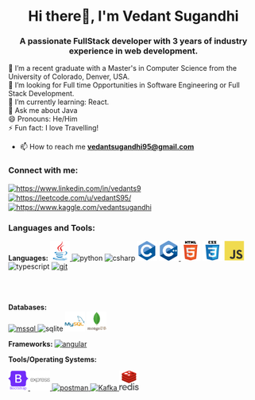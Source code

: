 <h1 align="center">Hi there👋, I'm Vedant Sugandhi</h1>
<h3 align="center">A passionate FullStack developer with 3 years of industry experience in web development.</h3>

🔭 I’m a recent graduate with a Master's in Computer Science from the University of Colorado, Denver, USA.<br>
👯 I’m looking for Full time Opportunities in Software Engineering or Full Stack Development.<br>
🌱 I’m currently learning: React.<br>
💬 Ask me about Java<br>
😄 Pronouns: He/Him<br>
⚡ Fun fact: I love Travelling!


- 📫 How to reach me **vedantsugandhi95@gmail.com**

<h3 align="left">Connect with me:</h3>
<p align="left">
  <a href="https://www.linkedin.com/in/vedants9" target="blank">
    <img align="center" src="https://www.vectorlogo.zone/logos/linkedin/linkedin-icon.svg" alt="https://www.linkedin.com/in/vedants9" height="30" width="40" />
  </a>
  <a href="https://leetcode.com/u/vedantS95/" target="blank">
    <img align="center" src="https://github.com/simple-icons/simple-icons/blob/master/icons/leetcode.svg" alt="https://leetcode.com/u/vedantS95/" height="30" width="40" />
  </a>
  <a href="https://www.kaggle.com/vedantsugandhi" target="blank">
    <img align="center" src="https://www.vectorlogo.zone/logos/kaggle/kaggle-icon.svg" alt="https://www.kaggle.com/vedantsugandhi" height="30" width="40" />
  </a>
</p>

<h3 align="left">Languages and Tools:</h3>
<p align="left">
  <b> Languages:</b>
  <a href="https://www.java.com" target="_blank" rel="noreferrer"> 
    <img src="https://raw.githubusercontent.com/devicons/devicon/master/icons/java/java-original.svg" alt="java" width="40" height="40"/> </a>
  <img src='https://cdn.jsdelivr.net/gh/devicons/devicon/icons/python/python-original.svg' alt="python" width="40" height="40">
  <img src='https://cdn.jsdelivr.net/gh/devicons/devicon/icons/csharp/csharp-original.svg' alt="csharp" width="40" height="40">
  <img src="https://raw.githubusercontent.com/devicons/devicon/master/icons/c/c-original.svg" alt="c" width="40" height="40"/>
  <a href="https://www.w3schools.com/cpp/" target="_blank" rel="noreferrer"> 
    <img src="https://raw.githubusercontent.com/devicons/devicon/master/icons/cplusplus/cplusplus-original.svg" alt="cplusplus" width="40" height="40"/> </a>
  <img src="https://raw.githubusercontent.com/devicons/devicon/master/icons/html5/html5-original-wordmark.svg" alt="html5" width="40" height="40"/>
  <img src="https://raw.githubusercontent.com/devicons/devicon/master/icons/css3/css3-original-wordmark.svg" alt="css3" width="40" height="40"/> 
  <img src="https://github.com/devicons/devicon/blob/master/icons/javascript/javascript-original.svg" title="JavaScript" alt="JavaScript" width="40" height="40"/>
  <img src='https://cdn.jsdelivr.net/gh/devicons/devicon/icons/typescript/typescript-original.svg' alt="typescript" width="40" height="40">
  <a href="https://git-scm.com/" target="_blank" rel="noreferrer"> 
    <img src="https://www.vectorlogo.zone/logos/git-scm/git-scm-icon.svg" alt="git" width="40" height="40"/> </a>
  <br>
  <br>
  <br>
  <br>
  
  <b>Databases: </b>  
  <a href="https://www.microsoft.com/en-us/sql-server" target="_blank" rel="noreferrer"> 
    <img src="https://www.svgrepo.com/show/303229/microsoft-sql-server-logo.svg" alt="mssql" width="40" height="40"/> </a>
  <img src="https://www.vectorlogo.zone/logos/sqlite/sqlite-icon.svg" alt="sqlite" width="40" height="40"/>
  <img src="https://raw.githubusercontent.com/devicons/devicon/master/icons/mysql/mysql-original-wordmark.svg" alt="mysql" width="40" height="40"/>
  <img src="https://raw.githubusercontent.com/devicons/devicon/master/icons/mongodb/mongodb-original-wordmark.svg" alt="mongodb" width="40" height="40"/>
  <br>
  
  <b>Frameworks: </b>
  <a href="https://angular.io" target="_blank" rel="noreferrer"> 
    <img src="https://angular.io/assets/images/logos/angular/angular.svg" alt="angular" width="40" height="40"/> </a>
  <br>
  
  <b>Tools/Operating Systems:</b>
  
   
  <a href="https://getbootstrap.com" target="_blank" rel="noreferrer"> 
    <img src="https://raw.githubusercontent.com/devicons/devicon/master/icons/bootstrap/bootstrap-plain-wordmark.svg" alt="bootstrap" width="40" height="40"/> </a> 
  
  <a href="https://expressjs.com" target="_blank" rel="noreferrer"> 
    <img src="https://raw.githubusercontent.com/devicons/devicon/master/icons/express/express-original-wordmark.svg" alt="express" width="40" height="40"/> </a> 

  <a href="https://postman.com" target="_blank" rel="noreferrer"> 
    <img src="https://www.vectorlogo.zone/logos/getpostman/getpostman-icon.svg" alt="postman" width="40" height="40"/> </a> 
  <a href="https://kafka.apache.org/" target="_blank" rel="noreferrer"> 
    <img src="https://www.vectorlogo.zone/logos/apache_kafka/apache_kafka-icon.svg" alt="Kafka" width="40" height="40"/> </a> 
  <a href="https://redis.io" target="_blank" rel="noreferrer"> 
    <img src="https://raw.githubusercontent.com/devicons/devicon/master/icons/redis/redis-original-wordmark.svg" alt="redis" width="40" height="40"/> </a>  
</p>
